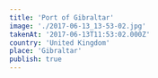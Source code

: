 ```yaml
---
title: 'Port of Gibraltar'
image: './2017-06-13_13-53-02.jpg'
takenAt: '2017-06-13T11:53:02.000Z'
country: 'United Kingdom'
place: 'Gibraltar'
publish: true
---
```

